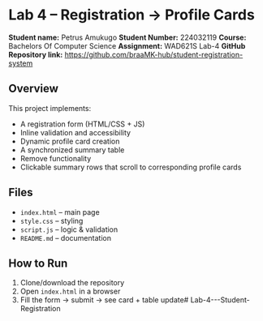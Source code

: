 # Lab 4 – Registration → Profile Cards
**Student name:** Petrus Amukugo
**Student Number:** 224032119
**Course:** Bachelors Of Computer Science
**Assignment:** WAD621S Lab-4
**GitHub Repository link:** https://github.com/braaMK-hub/student-registration-system 
## Overview
This project implements:
- A registration form (HTML/CSS + JS)
- Inline validation and accessibility
- Dynamic profile card creation
- A synchronized summary table
- Remove functionality
- Clickable summary rows that scroll to corresponding profile cards

## Files
- `index.html` – main page
- `style.css` – styling
- `script.js` – logic & validation
- `README.md` – documentation

## How to Run
1. Clone/download the repository
2. Open `index.html` in a browser
3. Fill the form → submit → see card + table update#   L a b - 4 - - - S t u d e n t - R e g i s t r a t i o n  
 